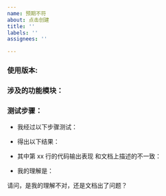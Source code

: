 ```yaml
---
name: 预期不符
about: 点击创建
title: ''
labels: ''
assignees: ''

---
```


### 使用版本:


### 涉及的功能模块：


### 测试步骤：
+ 我经过以下步骤测试：

+ 得出以下结果：

+ 其中第 xx 行的代码输出表现 和文档上描述的不一致：

+ 我的理解是：

请问，是我的理解不对，还是文档出了问题？
